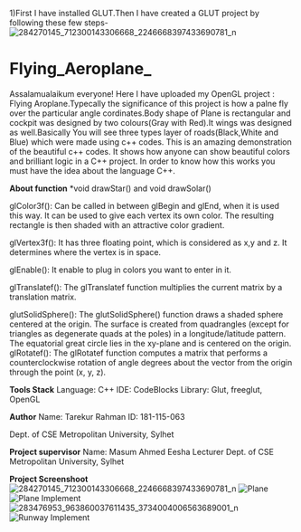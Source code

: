 1)First I have installed GLUT.Then I have created a GLUT project by following these few steps-
![284270145_712300143306668_2246668397433690781_n](https://user-images.githubusercontent.com/64380361/170829243-71671143-28fd-4dbf-b5f3-2b00c260b620.jpg)
# Flying_Aeroplane_
Assalamualaikum everyone! Here I have uploaded my OpenGL project : Flying Aroplane.Typecally  the significance of this  project is how a palne fly over the particular angle cordinates.Body shape of Plane is rectangular and cockpit was designed by two colours(Gray with Red).It wings was designed as well.Basically You will see three types layer of roads(Black,White and Blue) which were made using c++ codes. This is an amazing demonstration of the beautiful c++ codes. It shows how anyone can show beautiful colors and brilliant logic in a C++ project. In order to know how this works you must have the idea about the language C++.

**About function**
*void drawStar() and void drawSolar()

glColor3f(): Can be called in between glBegin and glEnd, when it is used this way. It can be used to give each vertex its own color. The resulting rectangle is then shaded with an attractive color gradient.

glVertex3f(): It has three floating point, which is considered as x,y and z. It determines where the vertex is in space.

glEnable(): It enable to plug in colors you want to enter in it.

glTranslatef(): The glTranslatef function multiplies the current matrix by a translation matrix.

glutSolidSphere(): The glutSolidSphere() function draws a shaded sphere centered at the origin. The surface is created from quadrangles (except for triangles as degenerate quads at the poles) in a longitude/latitude pattern. The equatorial great circle lies in the xy-plane and is centered on the origin.
glRotatef(): The glRotatef function computes a matrix that performs a counterclockwise rotation of angle degrees about the vector from the origin through the point (x, y, z).



**Tools Stack**
Language: C++
IDE: CodeBlocks
Library: Glut, freeglut, OpenGL


**Author**
Name: Tarekur Rahman
ID: 181-115-063


Dept. of CSE
Metropolitan University, Sylhet

 **Project supervisor**
Name: Masum Ahmed Eesha
Lecturer
Dept. of CSE
Metropolitan University, Sylhet

**Project Screenshoot**
![284270145_712300143306668_2246668397433690781_n](https://user-images.githubusercontent.com/64380361/170829345-fe33bda7-e2fa-4532-8403-7bdc275c66c9.jpg)
![Plane](https://user-images.githubusercontent.com/64380361/170829580-0bb5ecba-a7e2-46fc-9301-49f0f7e6bee6.jpg)
![Plane Implement](https://user-images.githubusercontent.com/64380361/170829588-2e7f37c3-de13-45ef-9b78-84e746ff2978.jpg)
![283476953_963860037611435_3734004006563689001_n](https://user-images.githubusercontent.com/64380361/170829602-a9e1d736-1c3f-4dc5-88fc-3f8159e7fbbe.jpg)
![Runway Implement](https://user-images.githubusercontent.com/64380361/170829604-adb319d1-3424-48a4-a56f-3a8dd03f1762.jpg)

